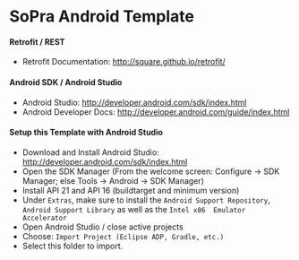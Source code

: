 # SoPra Android Template

#### Retrofit / REST

* Retrofit Documentation: http://square.github.io/retrofit/

#### Android SDK / Android Studio

* Android Studio: http://developer.android.com/sdk/index.html
* Android Developer Docs: http://developer.android.com/guide/index.html

#### Setup this Template with Android Studio

* Download and Install Android Studio: http://developer.android.com/sdk/index.html
* Open the SDK Manager (From the welcome screen: Configure -> SDK Manager; else Tools -> Android -> SDK Manager)
* Install API 21 and API 16 (buildtarget and minimum version)
* Under `Extras`, make sure to install the `Android Support Repository`, `Android Support Library` as well as the `Intel x86  Emulator Accelerator`
* Open Android Studio / close active projects
* Choose: `Import Project (Eclipse ADP, Gradle, etc.)`
* Select this folder to import.
